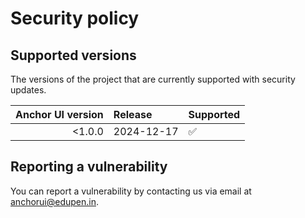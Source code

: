 # Security policy

## Supported versions

The versions of the project that are currently supported with security updates.

| Anchor UI version | Release    | Supported        |
| --------------:   | :--------- | :----------------- |
|          <1.0.0   | 2024-12-17 | :white_check_mark: |

## Reporting a vulnerability

You can report a vulnerability by contacting us via email at [anchorui@edupen.in](mailto:anchorui@edupen.in).
